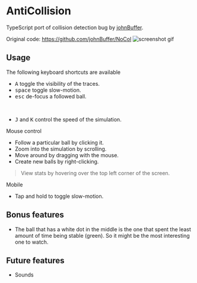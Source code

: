 # AntiCollision

TypeScript port of collision detection bug by [johnBuffer](https://github.com/johnBuffer).

Original code: https://github.com/johnBuffer/NoCol
![screenshot gif](./screenshots/screenshot.gif)

## Usage

The following keyboard shortcuts are available

- <kbd>A</kbd> toggle the visibility of the traces.
- <kbd>space</kbd> toggle slow-motion.
- <kbd>esc</kbd> de-focus a followed ball.

<br>

- <kbd>J</kbd> and <kbd>K</kbd> control the speed of the simulation.

Mouse control

- Follow a particular ball by clicking it.
- Zoom into the simulation by scrolling.
- Move around by dragging with the mouse.
- Create new balls by right-clicking.

> View stats by hovering over the top left corner of the screen.

Mobile

- Tap and hold to toggle slow-motion.

## Bonus features

- The ball that has a white dot in the middle is the one that spent the least amount of time being stable (green). So it might be the most interesting one to watch.

## Future features

- Sounds
